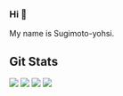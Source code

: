 ### Hi 👋

My name is Sugimoto-yohsi.

## Git Stats
![](http://github-profile-summary-cards.vercel.app/api/cards/profile-details?username=Sugimoto-yohsi&theme=gruvbox)
![](http://github-profile-summary-cards.vercel.app/api/cards/repos-per-language?username=Sugimoto-yohsi&theme=gruvbox)
![](http://github-profile-summary-cards.vercel.app/api/cards/most-commit-language?username=Sugimoto-yohsi&theme=gruvbox)
![](http://github-profile-summary-cards.vercel.app/api/cards/stats?username=Sugimoto-yohsi&theme=gruvbox)


